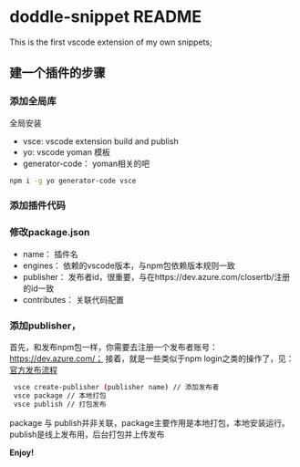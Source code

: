 # doddle-snippet README

This is the first vscode extension of my own snippets;

## 建一个插件的步骤

### 添加全局库

全局安装
 - vsce: vscode extension build and publish
 - yo: vscode yoman 模板
 - generator-code： yoman相关的吧

```sh
npm i -g yo generator-code vsce
```
### 添加插件代码

### 修改package.json
 - name： 插件名
 - engines： 依赖的vscode版本，与npm包依赖版本规则一致
 - publisher： 发布者id，很重要，与在https://dev.azure.com/closertb/注册的id一致
 - contributes： 关联代码配置

### 添加publisher，
首先，和发布npm包一样，你需要去注册一个发布者账号：https://dev.azure.com/；
接着，就是一些类似于npm login之类的操作了，见：[官方发布流程](https://code.visualstudio.com/api/working-with-extensions/publishing-extension)

```sh
 vsce create-publisher (publisher name) // 添加发布者
 vsce package // 本地打包
 vsce publish // 打包发布
```

package 与 publish并非关联，package主要作用是本地打包，本地安装运行。publish是线上发布用，后台打包并上传发布  


**Enjoy!**
